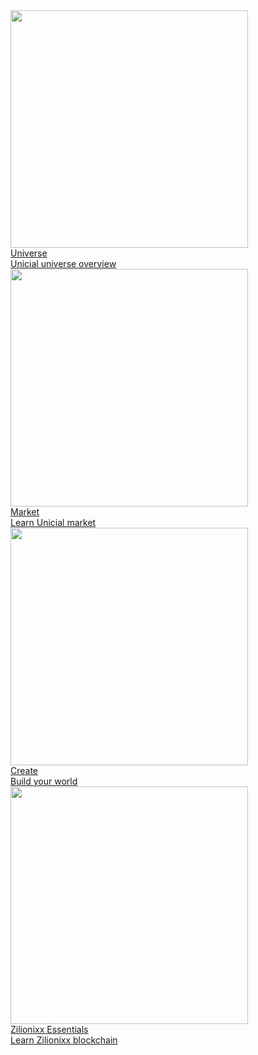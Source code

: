 <div class="shortcuts">
  <a href="{{ site.baseurl }}{% post_url /universe/2022-03-06-introduction %}">
    <div>
      <div class="image"><img src="{{ site.baseurl }}/images/intro/universe.png" width="380" height="380"/></div>
      <div class="title">Universe</div>
      <div class="description">Unicial universe overview</div>
    </div>
  </a>
  <a href="{{ site.baseurl }}{% post_url /market/2022-03-08-market-overview %}">
    <div>
      <div class="image"><img src="{{ site.baseurl }}/images/intro/market.png" width="380" height="380"/></div>
      <div class="title">Market</div>
      <div class="description">Learn Unicial market</div>
    </div>
  </a>
  <a href="{{ site.baseurl }}{% post_url /market/2022-03-08-market-overview %}">
    <div>
      <div class="image"><img src="{{ site.baseurl }}/images/intro/create.png" width="380" height="380"/></div>
      <div class="title">Create</div>
      <div class="description">Build your world</div>
    </div>
  </a>
  <a href="{{ site.baseurl }}{% post_url /market/2022-03-08-market-overview %}">
    <div>
      <div class="image"><img src="{{ site.baseurl }}/images/intro/blockchain.png" width="380" height="380"/></div>
      <div class="title">Zilionixx Essentials</div>
      <div class="description">Learn Zilionixx blockchain</div>
    </div>
  </a>
</div>
